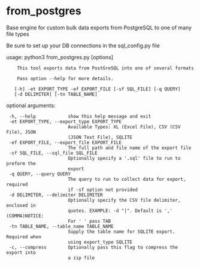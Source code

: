 # from_postgres
Base engine for custom bulk data exports from PostgreSQL to one of many file types

Be sure to set up your DB connections in the sql_config.py file

usage: python3 from_postgres.py [options]

        This tool exports data from PostGreSQL into one of several formats

        Pass option --help for more details.

       [-h] -et EXPORT_TYPE -ef EXPORT_FILE [-sf SQL_FILE] [-q QUERY]
       [-d DELIMITER] [-tn TABLE_NAME]

optional arguments:
 ```
  -h, --help            show this help message and exit
  -et EXPORT_TYPE, --export_type EXPORT_TYPE
                        Available Types: XL (Excel File), CSV (CSV File), JSON
                        (JSON Text File), SQLITE
  -ef EXPORT_FILE, --export_file EXPORT_FILE
                        The full path and file name of the export file
  -sf SQL_FILE, --sql_file SQL_FILE
                        Optionally specify a '.sql' file to run to preform the
                        export
  -q QUERY, --query QUERY
                        The query to run to collect data for export, required
                        if -sf option not provided
  -d DELIMITER, --delimiter DELIMITER
                        Optionally specify the CSV file delimiter, enclosed in
                        quotes. EXAMPLE: -d "|". Default is ',' (COMMA)NOTICE:
                        For ' ' pass TAB
  -tn TABLE_NAME, --table_name TABLE_NAME
                        Supply the table name for SQLITE export. Required when
                        using export_type SQLITE
  -c, --compress        Optionally pass this flag to compress the export into
                        a zip file

```
